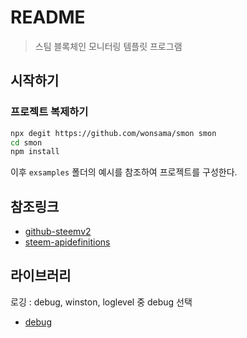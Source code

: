 # README

> 스팀 블록체인 모니터링 템플릿 프로그램

## 시작하기

### 프로젝트 복제하기

```sh
npx degit https://github.com/wonsama/smon smon
cd smon
npm install
```

이후 `exsamples` 폴더의 예시를 참조하여 프로젝트를 구성한다.

## 참조링크

- [github-steemv2](https://github.com/wonsama/steemv2/blob/main/util/monitors/core/core_steem.js)
- [steem-apidefinitions](https://developers.steem.io/apidefinitions)

## 라이브러리

로깅 : debug, winston, loglevel 중 debug 선택

- [debug](https://www.npmjs.com/package/debug)
